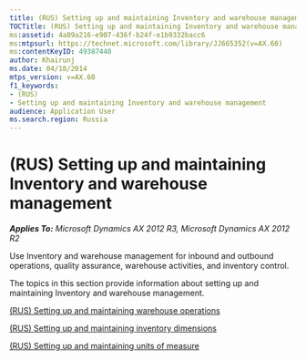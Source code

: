 ```yaml
---
title: (RUS) Setting up and maintaining Inventory and warehouse management
TOCTitle: (RUS) Setting up and maintaining Inventory and warehouse management
ms:assetid: 4a89a216-e907-436f-b24f-e1b9332bacc6
ms:mtpsurl: https://technet.microsoft.com/library/JJ665352(v=AX.60)
ms:contentKeyID: 49387440
author: Khairunj
ms.date: 04/18/2014
mtps_version: v=AX.60
f1_keywords:
- (RUS)
- Setting up and maintaining Inventory and warehouse management
audience: Application User
ms.search.region: Russia
---
```


# (RUS) Setting up and maintaining Inventory and warehouse management 


_**Applies To:** Microsoft Dynamics AX 2012 R3, Microsoft Dynamics AX 2012 R2_

Use Inventory and warehouse management for inbound and outbound operations, quality assurance, warehouse activities, and inventory control.

The topics in this section provide information about setting up and maintaining Inventory and warehouse management.

[(RUS) Setting up and maintaining warehouse operations](rus-setting-up-and-maintaining-warehouse-operations.md)

[(RUS) Setting up and maintaining inventory dimensions](rus-setting-up-and-maintaining-inventory-dimensions.md)

[(RUS) Setting up and maintaining units of measure](rus-setting-up-and-maintaining-units-of-measure.md)

  


